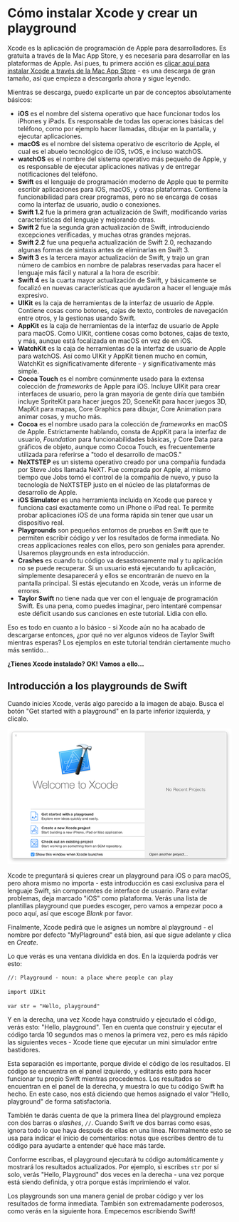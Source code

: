 # Cómo instalar Xcode y crear un playground

Xcode es la aplicación de programación de Apple para desarrolladores. Es gratuita a través de la Mac App Store, y es necesaria para desarrollar en las plataformas de Apple. Así pues, tu primera acción es [clicar aquí para instalar Xcode a través de la Mac App Store](https://itunes.apple.com/us/app/xcode/id497799835?mt=12&at=10l8cn&ct=hws) - es una descarga de gran tamaño, así que empieza a descargarla ahora y sigue leyendo.

Mientras se descarga, puedo explicarte un par de conceptos absolutamente básicos:

- **iOS** es el nombre del sistema operativo que hace funcionar todos los iPhones y iPads. Es responsable de todas las operaciones básicas del teléfono, como por ejemplo hacer llamadas, dibujar en la pantalla, y ejecutar aplicaciones.
- **macOS** es el nombre del sistema operativo de escritorio de Apple, el cual es el abuelo tecnológico de iOS, tvOS, e incluso watchOS.
- **watchOS** es el nombre del sistema operativo más pequeño de Apple, y es responsable de ejecutar aplicaciones nativas y de entregar notificaciones del teléfono.
- **Swift** es el lenguaje de programación moderno de Apple que te permite escribir aplicaciones para iOS, macOS, y otras plataformas. Contiene la funcionabilidad para crear programas, pero no se encarga de cosas como la interfaz de usuario, audio o conexiones.
- **Swift 1.2** fue la primera gran actualización de Swift, modificando varias características del lenguaje y mejorando otras.
- **Swift 2** fue la segunda gran actualización de Swift, introduciendo excepciones verificadas, y muchas otras grandes mejoras.
- **Swift 2.2** fue una pequeña actualización de Swift 2.0, rechazando algunas formas de sintaxis antes de eliminarlas en Swift 3.
- **Swift 3** es la tercera mayor actualización de Swift, y trajo un gran número de cambios en nombre de palabras reservadas para hacer el lenguaje más fácil y natural a la hora de escribir.
- **Swift 4** es la cuarta mayor actualización de Swift, y básicamente se focalizó en nuevas características que ayudaron a hacer el lenguaje más expresivo.
- **UIKit** es la caja de herramientas de la interfaz de usuario de Apple. Contiene cosas como botones, cajas de texto, controles de navegación entre otros, y la gestionas usando Swift.
- **AppKit** es la caja de herramientas de la interfaz de usuario de Apple para macOS. Como UIKit, contiene cosas como botones, cajas de texto, y más, aunque está focalizada en macOS en vez de en iOS.
- **WatchKit** es la caja de herramientas de la interfaz de usuario de Apple para watchOS. Así como UIKit y AppKit tienen mucho en común, WatchKit es significativamente diferente - y significativamente más simple.
- **Cocoa Touch** es el nombre comúnmente usado para la extensa colección de *frameworks* de Apple para iOS. Incluye UIKit para crear interfaces de usuario, pero la gran mayoria de gente diría que también incluye SpriteKit para hacer juegos 2D, SceneKit para hacer juegos 3D, MapKit para mapas, Core Graphics para dibujar, Core Animation para animar cosas, y mucho más.
- **Cocoa** es el nombre usado para la colección de *frameworks* en macOS de Apple. Estrictamente hablando, consta de AppKit para la interfaz de usuario, *Foundation* para funcionabilidades básicas, y Core Data para gráficos de objeto, aunque como Cocoa Touch, es frecuentemente utilizada para referirse a "todo el desarrollo de macOS."
- **NeXTSTEP** es un sistema operativo creado por una compañia fundada por Steve Jobs llamada NeXT. Fue comprada por Apple, al mismo tiempo que Jobs tomó el control de la compañia de nuevo, y puso la tecnología de NeXTSTEP justo en el núcleo de las plataformas de desarrollo de Apple.
- **iOS Simulator** es una herramienta incluida en Xcode que parece y funciona casi exactamente como un iPhone o iPad real. Te permite probar aplicaciones iOS de una forma rápida sin tener que usar un dispositivo real.
- **Playgrounds** son pequeños entornos de pruebas en Swift que te permiten escribir código y ver los resultados de forma inmediata. No creas applicaciones reales con ellos, pero son geniales para aprender. Usaremos playgrounds en esta introducción.
- **Crashes** es cuando tu código va desastrosamente mal y tu aplicación no se puede recuperar. Si un usuario está ejecutando tu aplicación, simplemente desaparecerá y ellos se encontrarán de nuevo en la pantalla principal. Si estás ejecutando en Xcode, verás un informe de errores.
- **Taylor Swift** no tiene nada que ver con el lenguaje de programación Swift. Es una pena, como puedes imaginar, pero intentaré compensar este déficit usando sus canciones en este tutorial. Lidia con ello.

Eso es todo en cuanto a lo básico - si Xcode aún no ha acabado de descargarse entonces, ¿por qué no ver algunos vídeos de Taylor Swift mientras esperas? Los ejemplos en este tutorial tendrán ciertamente mucho más sentido...

**¿Tienes Xcode instalado? OK! Vamos a ello...**

## Introducción a los playgrounds de Swift

Cuando inicies Xcode, verás algo parecido a la imagen de abajo. Busca el botón "Get started with a playground" en la parte inferior izquierda, y clícalo.

![Cuando inicies Xcode te preguntará que clase de proyecto quieres hacer. Por favor, selecciona "Get Started with a Playground".](0-1.png)

Xcode te preguntará si quieres crear un playground para iOS o para macOS, pero ahora mismo no importa - esta introducción es casi exclusiva para el lenguaje Swift, sin componentes de interface de usuario. Para evitar problemas, deja marcado "iOS" como plataforma. Verás una lista de plantillas playground que puedes escoger, pero vamos a empezar poco a poco aquí, así que escoge *Blank* por favor.

Finalmente, Xcode pedirá que le asignes un nombre al playground - el nombre por defecto "MyPlaground" está bien, así que sigue adelante y clica en *Create*.

Lo que verás es una ventana dividida en dos. En la izquierda podrás ver esto:

    //: Playground - noun: a place where people can play

    import UIKit

    var str = "Hello, playground"

Y en la derecha, una vez Xcode haya construido y ejecutado el código, verás esto: "Hello, playground". Ten en cuenta que construir y ejecutar el código tarda 10 segundos mas o menos la primera vez, pero es más rápido las siguientes veces - Xcode tiene que ejecutar un mini simulador entre bastidores.

Esta separación es importante, porque divide el código de los resultados. El código se encuentra en el panel izquierdo, y editarás esto para hacer funcionar tu propio Swift mientras procedemos. Los resultados se encuentran en el panel de la derecha, y muestra lo que tu código Swift ha hecho. En este caso, nos está diciendo que hemos asignado el valor "Hello, playground" de forma satisfactoria.

También te darás cuenta de que la primera línea del playground empieza con dos barras o *slashes*, `//`. Cuando Swift ve dos barras como esas, ignora todo lo que haya después de ellas en una línea. Normalmente esto se usa para indicar el inicio de comentarios: notas que escribes dentro de tu código para ayudarte a entender qué hace más tarde.

Conforme escribas, el playground ejecutará tu código automáticamente y mostrará los resultados actualizados. Por ejemplo, si escribes `str` por sí solo, verás "Hello, Playground" dos veces en la derecha - una vez porque está siendo definida, y otra porque estás imprimiendo el valor.

Los playgrounds son una manera genial de probar código y ver los resultados de forma inmediata. También son extremadamente poderosos, como verás en la siguiente hora. Empecemos escribiendo Swift!



